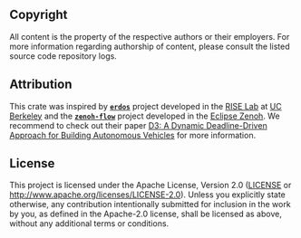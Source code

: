 ## Copyright

All content is the property of the respective authors or their employers. For more information regarding authorship of content, please consult the listed source code repository logs.

## Attribution

This crate was inspired by **[`erdos`](https://github.com/erdos-project/erdos)** project developed in the [RISE Lab](https://rise.cs.berkeley.edu) at [UC Berkeley](https://berkeley.edu) and the **[`zenoh-flow`](https://github.com/eclipse-zenoh/zenoh-flow)** project developed in the [Eclipse Zenoh](https://projects.eclipse.org/projects/iot.zenoh). We recommend to check out their paper [D3: A Dynamic Deadline-Driven Approach for Building Autonomous Vehicles](https://dl.acm.org/doi/10.1145/3492321.3519576) for more information.

## License

This project is licensed under the Apache License, Version 2.0 ([LICENSE](LICENSE) or <http://www.apache.org/licenses/LICENSE-2.0>). Unless you explicitly state otherwise, any contribution intentionally submitted for inclusion in the work by you, as defined in the Apache-2.0 license, shall be licensed as above, without any additional terms or conditions.